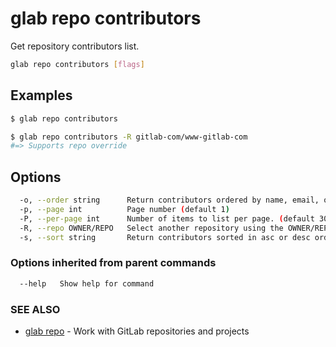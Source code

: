 # glab repo contributors

Get repository contributors list.

```bash
glab repo contributors [flags]
```

## Examples

```bash
$ glab repo contributors

$ glab repo contributors -R gitlab-com/www-gitlab-com
#=> Supports repo override

```

## Options

```bash
  -o, --order string      Return contributors ordered by name, email, or commits (orders by commit date) fields (default "commits")
  -p, --page int          Page number (default 1)
  -P, --per-page int      Number of items to list per page. (default 30)
  -R, --repo OWNER/REPO   Select another repository using the OWNER/REPO or `GROUP/NAMESPACE/REPO` format or full URL or git URL
  -s, --sort string       Return contributors sorted in asc or desc order
```

### Options inherited from parent commands

```bash
  --help   Show help for command
```

### SEE ALSO

- [glab repo](./) - Work with GitLab repositories and projects
